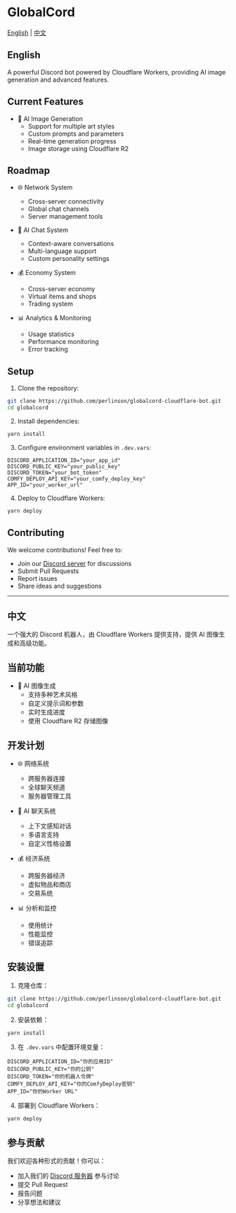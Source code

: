 # GlobalCord

[English](#english) | [中文](#chinese)

<h2 id="english">English</h2>

A powerful Discord bot powered by Cloudflare Workers, providing AI image generation and advanced features.

## Current Features

- 🎨 AI Image Generation
  - Support for multiple art styles
  - Custom prompts and parameters
  - Real-time generation progress
  - Image storage using Cloudflare R2

## Roadmap

- 🌐 Network System
  - Cross-server connectivity
  - Global chat channels
  - Server management tools

- 💬 AI Chat System
  - Context-aware conversations
  - Multi-language support
  - Custom personality settings

- 💰 Economy System
  - Cross-server economy
  - Virtual items and shops
  - Trading system

- 📊 Analytics & Monitoring
  - Usage statistics
  - Performance monitoring
  - Error tracking

## Setup

1. Clone the repository:
```bash
git clone https://github.com/perlinson/globalcord-cloudflare-bot.git
cd globalcord
```

2. Install dependencies:
```bash
yarn install
```

3. Configure environment variables in `.dev.vars`:
```
DISCORD_APPLICATION_ID="your_app_id"
DISCORD_PUBLIC_KEY="your_public_key"
DISCORD_TOKEN="your_bot_token"
COMFY_DEPLOY_API_KEY="your_comfy_deploy_key"
APP_ID="your_worker_url"
```

4. Deploy to Cloudflare Workers:
```bash
yarn deploy
```

## Contributing

We welcome contributions! Feel free to:
- Join our [Discord server](https://discord.gg/Jvtaq2hkfC) for discussions
- Submit Pull Requests
- Report issues
- Share ideas and suggestions

---

<h2 id="chinese">中文</h2>

一个强大的 Discord 机器人，由 Cloudflare Workers 提供支持，提供 AI 图像生成和高级功能。

## 当前功能

- 🎨 AI 图像生成
  - 支持多种艺术风格
  - 自定义提示词和参数
  - 实时生成进度
  - 使用 Cloudflare R2 存储图像

## 开发计划

- 🌐 网络系统
  - 跨服务器连接
  - 全球聊天频道
  - 服务器管理工具

- 💬 AI 聊天系统
  - 上下文感知对话
  - 多语言支持
  - 自定义性格设置

- 💰 经济系统
  - 跨服务器经济
  - 虚拟物品和商店
  - 交易系统

- 📊 分析和监控
  - 使用统计
  - 性能监控
  - 错误追踪

## 安装设置

1. 克隆仓库：
```bash
git clone https://github.com/perlinson/globalcord-cloudflare-bot.git
cd globalcord
```

2. 安装依赖：
```bash
yarn install
```

3. 在 `.dev.vars` 中配置环境变量：
```
DISCORD_APPLICATION_ID="你的应用ID"
DISCORD_PUBLIC_KEY="你的公钥"
DISCORD_TOKEN="你的机器人令牌"
COMFY_DEPLOY_API_KEY="你的ComfyDeploy密钥"
APP_ID="你的Worker URL"
```

4. 部署到 Cloudflare Workers：
```bash
yarn deploy
```

## 参与贡献

我们欢迎各种形式的贡献！你可以：
- 加入我们的 [Discord 服务器](https://discord.gg/Jvtaq2hkfC) 参与讨论
- 提交 Pull Request
- 报告问题
- 分享想法和建议

